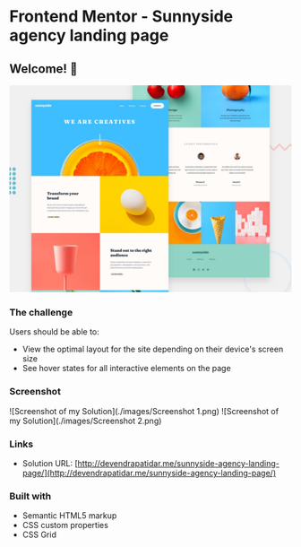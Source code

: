 # Frontend Mentor - Sunnyside agency landing page

## Welcome! 👋

![Design preview for the Sunnyside agency landing page coding challenge](./design/desktop-preview.jpg)

### The challenge

Users should be able to:

- View the optimal layout for the site depending on their device's screen size
- See hover states for all interactive elements on the page

### Screenshot

![Screenshot of my Solution](./images/Screenshot 1.png)
![Screenshot of my Solution](./images/Screenshot 2.png)

### Links

- Solution URL: [http://devendrapatidar.me/sunnyside-agency-landing-page/](http://devendrapatidar.me/sunnyside-agency-landing-page/)

### Built with

- Semantic HTML5 markup
- CSS custom properties
- CSS Grid